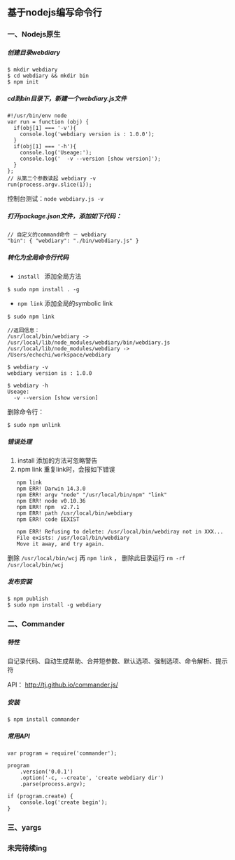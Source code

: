 ## 基于nodejs编写命令行

### 一、Nodejs原生

##### 创建目录webdiary

``` 
$ mkdir webdiary
$ cd webdiary && mkdir bin
$ npm init
```



##### cd到bin目录下，新建一个webdiary.js文件

``` 
#!/usr/bin/env node
var run = function (obj) {
  if(obj[1] === '-v'){
    console.log('webdiary version is : 1.0.0');
  }
  if(obj[1] === '-h'){
    console.log('Useage:');
    console.log('  -v --version [show version]');
  }
};
// 从第二个参数读起 webdiary -v
run(process.argv.slice(1)); 
```

控制台测试：`node webdiary.js -v`



##### 打开package.json文件，添加如下代码：

``` 
// 自定义的command命令 － webdiary
"bin": { "webdiary": "./bin/webdiary.js" } 
```



##### 转化为全局命令行代码

- `install ` 添加全局方法

``` 
$ sudo npm install . -g
```

- `npm link`  添加全局的symbolic link

``` 
$ sudo npm link

//返回信息：
/usr/local/bin/webdiary -> /usr/local/lib/node_modules/webdiary/bin/webdiary.js
/usr/local/lib/node_modules/webdiary -> /Users/echochi/workspace/webdiary

$ webdiary -v
webdiary version is : 1.0.0

$ webdiary -h 
Useage:
  -v --version [show version]
```

删除命令行：

``` 
$ sudo npm unlink
```



##### 错误处理

1. install  添加的方法可忽略警告
2. npm link 重复link时，会报如下错误

``` 
   npm link
   npm ERR! Darwin 14.3.0
   npm ERR! argv "node" "/usr/local/bin/npm" "link"
   npm ERR! node v0.10.36
   npm ERR! npm  v2.7.1
   npm ERR! path /usr/local/bin/webdiary
   npm ERR! code EEXIST

   npm ERR! Refusing to delete: /usr/local/bin/webdiray not in XXX...
   File exists: /usr/local/bin/webdiary
   Move it away, and try again.
```

删除 `/usr/local/bin/wcj` 再 `npm link` ， 删除此目录运行 `rm -rf /usr/local/bin/wcj`



##### 发布安装

``` 
$ npm publish
$ sudo npm install -g webdiary
```

### 二、Commander

##### 特性

自记录代码、自动生成帮助、合并短参数、默认选项、强制选项​​、命令解析、提示符

API： http://tj.github.io/commander.js/

##### 安装

```
$ npm install commander
```

##### 常用API

```
var program = require('commander');

program
    .version('0.0.1')
    .option('-c, --create', 'create webdiary dir')
    .parse(process.argv);

if (program.create) {
    console.log('create begin');
}
```

### 三、yargs

### 未完待续ing



